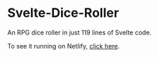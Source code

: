 # Svelte-Dice-Roller

An RPG dice roller in just 119 lines of Svelte code.

To see it running on Netlify, [click here](https://svelte-dice-roller.netlify.com/).
